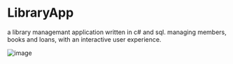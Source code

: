# LibraryApp
a library  managemant application written in c# and sql.
managing members, books and loans, with an interactive user experience.






![image](https://user-images.githubusercontent.com/54371245/158712033-01703f3a-9a32-433a-b281-d332f2793e04.png)

